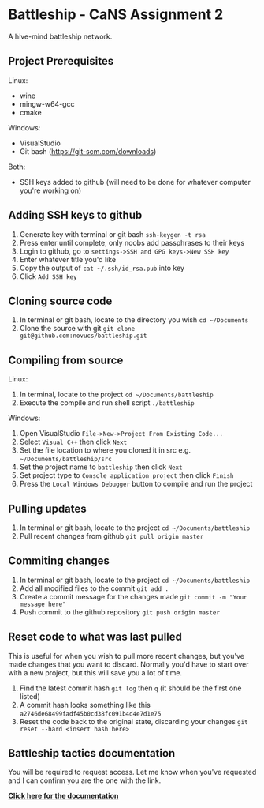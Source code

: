 # Battleship - CaNS Assignment 2
A hive-mind battleship network.

## Project Prerequisites
Linux:
- wine
- mingw-w64-gcc
- cmake

Windows:
- VisualStudio
- Git bash (https://git-scm.com/downloads)

Both:
- SSH keys added to github (will need to be done for whatever computer you're working on)

## Adding SSH keys to github
1. Generate key with terminal or git bash `ssh-keygen -t rsa`
2. Press enter until complete, only noobs add passphrases to their keys
3. Login to github, go to `settings->SSH and GPG keys->New SSH key`
4. Enter whatever title you'd like
5. Copy the output of `cat ~/.ssh/id_rsa.pub` into key
6. Click `Add SSH key`

## Cloning source code
1. In terminal or git bash, locate to the directory you wish `cd ~/Documents`
2. Clone the source with git `git clone git@github.com:novucs/battleship.git`

## Compiling from source
Linux:

1. In terminal, locate to the project `cd ~/Documents/battleship`
2. Execute the compile and run shell script `./battleship`

Windows:

1. Open VisualStudio `File->New->Project From Existing Code...`
2. Select `Visual C++` then click `Next`
3. Set the file location to where you cloned it in src e.g. `~/Documents/battleship/src`
4. Set the project name to `battleship` then click `Next`
5. Set project type to `Console application project` then click `Finish`
6. Press the `Local Windows Debugger` button to compile and run the project

## Pulling updates
1. In terminal or git bash, locate to the project `cd ~/Documents/battleship`
2. Pull recent changes from github `git pull origin master`

## Commiting changes
1. In terminal or git bash, locate to the project `cd ~/Documents/battleship`
2. Add all modified files to the commit `git add .`
3. Create a commit message for the changes made `git commit -m "Your message here"`
4. Push commit to the github repository `git push origin master`

## Reset code to what was last pulled
This is useful for when you wish to pull more recent changes, but you've made changes that you want to discard. Normally you'd have to start over with a new project, but this will save you a lot of time.

1. Find the latest commit hash `git log` then `q` (it should be the first one listed)
2. A commit hash looks something like this `a2746de68499fadf45b0cd38fc091b4d4e7d1e75`
3. Reset the code back to the original state, discarding your changes `git reset --hard <insert hash here>`

## Battleship tactics documentation
You will be required to request access. Let me know when you've requested and I can confirm you are the one with the link.

**[Click here for the documentation](https://docs.google.com/a/novucs.net/document/d/1yhaYjSL_HKnegUqZeZKtO8CgC-vR6Yzp3QstVKx_64c/edit?usp=sharing)**
